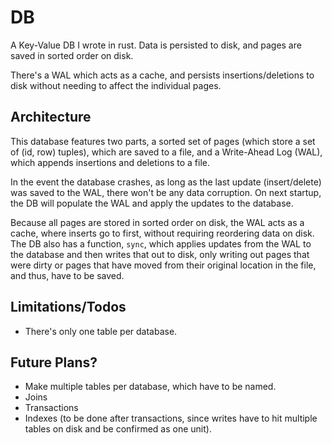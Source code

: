 # DB

A Key-Value DB I wrote in rust. Data is persisted to disk, and pages are
saved in sorted order on disk.

There's a WAL which acts as a cache, and persists insertions/deletions
to disk without needing to affect the individual pages.

## Architecture

This database features two parts, a sorted set of pages (which store a
set of (id, row) tuples), which are saved to a file, and a Write-Ahead
Log (WAL), which appends insertions and deletions to a file.

In the event the database crashes, as long as the last update
(insert/delete) was saved to the WAL, there won't be any data
corruption. On next startup, the DB will populate the WAL and apply the
updates to the database.

Because all pages are stored in sorted order on disk, the WAL acts as a
cache, where inserts go to first, without requiring reordering data on
disk. The DB also has a function, `sync`, which applies updates from the
WAL to the database and then writes that out to disk, only writing out
pages that were dirty or pages that have moved from their original
location in the file, and thus, have to be saved.

## Limitations/Todos

- There's only one table per database.

## Future Plans?

- Make multiple tables per database, which have to be named.
- Joins
- Transactions
- Indexes (to be done after transactions, since writes have to hit
  multiple tables on disk and be confirmed as one unit).
